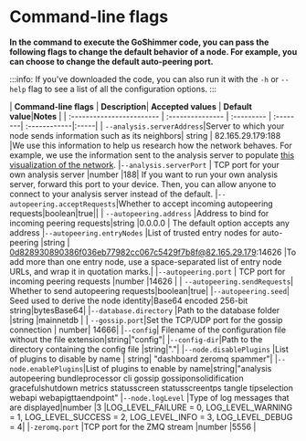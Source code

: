 # Command-line flags

**In the command to execute the GoShimmer code, you can pass the following flags to change the default behavior of a node. For example, you can choose to change the default auto-peering port.**

:::info:
If you've downloaded the code, you can also run it with the `-h` or `--help` flag to see a list of all the configuration options.
:::

| **Command-line flags** |  **Description**| **Accepted values** | **Default value**|**Notes** |
| :------------------------ | :--------------- | :--------- | :--------| :------------|:-----|
|<a name="analysis-server-address"></a> `--analysis.serverAddress`|Server to which your node sends information such as its neighbors| string | 82.165.29.179:188 |We use this information to help us research how the network behaves. For example, we use the information sent to the analysis server to populate [this visualization of the network](http://159.69.158.51/).
|<a name="analysis-server-port"></a>`--analysis.serverPort` | TCP port for your own analysis server |number |188| If you want to run your own analysis server, forward this port to your device. Then, you can allow anyone to connect to your analysis server instead of the default.
|`--autopeering.acceptRequests`|Whether to accept incoming autopeering requests|boolean|true||
|<a name="autopeering-address"></a> `--autopeering.address` |Address to bind for incoming peering requests|string |0.0.0.0 | The default option accepts any address
|<a name="autopeering-entry-nodes"></a>`--autopeering.entryNodes` |List of trusted entry nodes for auto-peering |string | 0d828930890386f036eb77982cc067c5429f7b8f@82.165.29.179:14626 |To add more than one entry node, use a space-separated list of entry node URLs, and wrap it in quotation marks.|
|<a name="autopeering-port"></a>`--autopeering.port` | TCP port for incoming peering requests |number |14626 |
| `--autopeering.sendRequests`| Whether to send autopeering requests|boolean|true|
|`--autopeering.seed`| Seed used to derive the node identity|Base64 encoded 256-bit string|bytesBase64| 
|<a name="database-directory"></a>`--database.directory` |Path to the database folder  |string |mainnetdb | 
|<a name="gossip-port"></a> `--gossip.port`|Set the TCP/UDP port for the gossip connection | number| 14666|
|`--config`| Filename of the configuration file without the file extension|string|"config"|
|`--config-dir`|Path to the directory containing the config file |string|"."|
|<a name="node-disable-plugins"></a>`--node.disablePlugins` |List of plugins to disable by name | string| "dashboard zeromq spammer"|
|<a name="node-enable-plugins"></a>`--node.enablePlugins`|List of plugins to enable by name|string|"analysis autopeering bundleprocessor cli gossip gossiponsolidification gracefulshutdown metrics statusscreen statusscreentps tangle tipselection webapi webapigttaendpoint"
|<a name="node-log-level"></a>`--node.logLevel` |Type of log messages that are displayed|number |3 |LOG_LEVEL_FAILURE = 0, LOG_LEVEL_WARNING = 1, LOG_LEVEL_SUCCESS = 2, LOG_LEVEL_INFO = 3, LOG_LEVEL_DEBUG = 4|
|<a name="zeromq-port"></a>`-zeromq.port` |TCP port for the ZMQ stream |number |5556 |
